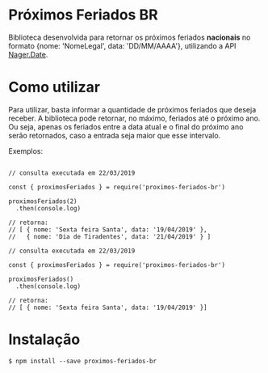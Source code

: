 # Próximos Feriados BR

Biblioteca desenvolvida para retornar os próximos feriados **nacionais** no formato {nome: 'NomeLegal', data: 'DD/MM/AAAA'}, utilizando a API [Nager.Date](https://date.nager.at/).

# Como utilizar


Para utilizar, basta informar a quantidade de próximos feriados que deseja receber. A biblioteca pode retornar, no máximo, feriados até o próximo ano. Ou seja, apenas os feriados entre a data atual e o final do próximo ano serão retornados, caso a entrada seja maior que esse intervalo.

Exemplos:

```

// consulta executada em 22/03/2019

const { proximosFeriados } = require('proximos-feriados-br')

proximosFeriados(2)
  .then(console.log)

// retorna:
// [ { nome: 'Sexta feira Santa', data: '19/04/2019' },
//   { nome: 'Dia de Tiradentes', data: '21/04/2019' } ]

```

```
// consulta executada em 22/03/2019

const { proximosFeriados } = require('proximos-feriados-br')

proximosFeriados()
  .then(console.log)

// retorna:
// [ { nome: 'Sexta feira Santa', data: '19/04/2019' }]

```

# Instalação

```$ npm install --save proximos-feriados-br ```

